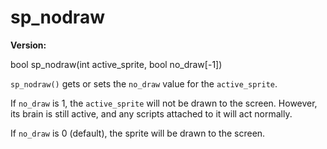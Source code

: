 # sp_nodraw

**Version:** <VersionInfo dink="" standalone />&nbsp;<VersionInfo freedink="" standalone />&nbsp;<VersionInfo dinkhd="" standalone />&nbsp;<VersionInfo yedink="" standalone />

<Prototype>bool sp_nodraw(int active_sprite, bool no_draw[-1])</Prototype>

`sp_nodraw()` gets or sets the `no_draw` value for the `active_sprite`.

If `no_draw` is 1, the `active_sprite` will not be drawn to the screen. However, its brain is still active, and any scripts attached to it will act normally.

If `no_draw` is 0 (default), the sprite will be drawn to the screen.
